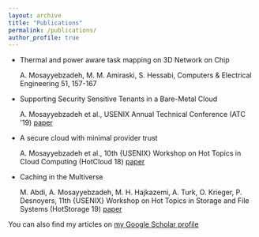 ```yaml
---
layout: archive
title: "Publications"
permalink: /publications/
author_profile: true
---
```


  * Thermal and power aware task mapping on 3D Network on Chip

    A. Mosayyebzadeh, M. M. Amiraski, S. Hessabi, Computers & Electrical Engineering 51, 157-167

  * Supporting Security Sensitive Tenants in a Bare-Metal Cloud

    A. Mosayyebzadeh et al., USENIX Annual Technical Conference (ATC '19) [paper](https://www.usenix.org/system/files/atc19-mosayyebzadeh.pdf)

  * A secure cloud with minimal provider trust

    A. Mosayyebzadeh et al., 10th {USENIX} Workshop on Hot Topics in Cloud Computing (HotCloud 18) [paper](https://www.usenix.org/system/files/conference/hotcloud18/hotcloud18-paper-mosayyebzadeh.pdf)

  * Caching in the Multiverse

    M. Abdi, A. Mosayyebzadeh, M. H. Hajkazemi, A. Turk, O. Krieger, P. Desnoyers, 11th {USENIX} Workshop on Hot Topics in Storage and File Systems (HotStorage 19) [paper](https://www.usenix.org/system/files/hotstorage19-paper-abdi.pdf)

You can also find my articles on [my Google Scholar profile](https://scholar.google.com/citations?user=13jt2nwAAAAJ&hl=en)

